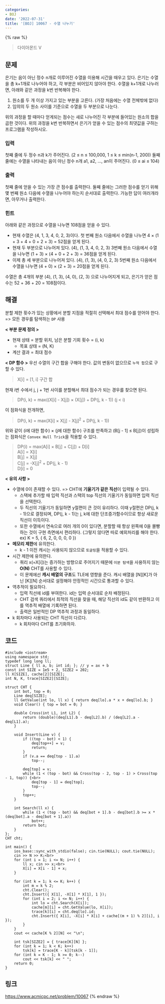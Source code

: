 ```yaml
---
categories:
- BOJ
date: '2022-07-31'
title: '[BOJ] 10067 - 수열 나누기'
---
```


{% raw %}
> 다이아몬드 V<br>

## 문제
은기는 음이 아닌 정수 n개로 이루어진 수열을 이용해 시간을 때우고 있다. 은기는 수열을 총 k+1개로 나누어야 하고, 각 부분은 비어있지 않아야 한다. 수열을 k+1개로 나누러면, 아래와 같은 과정을 k번 반복해야 한다.

1.  원소를 두 개 이상 가지고 있는 부분을 고른다. (가장 처음에는 수열 전체밖에 없다)
2.  임의의 두 원소 사이를 기준으로 수열을 두 부분으로 나눈다.

위의 과정을 할 때마다 얻게되는 점수는 새로 나누어진 각 부분에 들어있는 원소의 합을 곱한 것이다. 위의 과정을 k번 반복하면서 은기가 얻을 수 있는 점수의 최댓값을 구하는 프로그램을 작성하시오.

### 입력
첫째 줄에 두 정수 n과 k가 주어진다. (2 ≤ n ≤ 100,000, 1 ≤ k ≤ min(n-1, 200)) 둘째 줄에는 수열을 나타내는 음이 아닌 정수 n개 a1, a2, ..., an이 주어진다. (0 ≤ ai  ≤ 104)

### 출력
첫째 줄에 얻을 수 있는 가장 큰 점수를 출력한다. 둘째 줄에는 그러한 점수를 얻기 위해 몇 번째 원소 다음에 수열을 나누어야 하는지 순서대로 출력한다. 가능한 답이 여러개라면, 아무거나 출력한다.

### 힌트
아래와 같은 과정으로 수열을 나누면 108점을 얻을 수 있다.

-   현재 수열은 (4, 1, 3, 4, 0, 2, 3)이다. 첫 번째 원소 다음에서 수열을 나누면 4 × (1 + 3 + 4 + 0 + 2 + 3) = 52점을 얻게 된다.
-   현재 두 부분으로 나누어져 있다. (4), (1, 3, 4, 0, 2, 3) 3번째 원소 다음에서 수열을 나누면 (1 + 3) × (4 + 0 + 2 + 3) = 36점을 얻게 된다.
-   이제 총 세 부분으로 나누어져 있다. (4), (1, 3), (4, 0, 2, 3) 5번째 원소 다음에서 수열을 나누면 (4 + 0) × (2 + 3) = 20점을 얻게 된다.

수열은 총 4개의 부분 (4), (1, 3), (4, 0), (2, 3) 으로 나누어지게 되고, 은기가 얻은 점수는 52 + 36 + 20 = 108점이다.

## 해결
분할 제한 횟수가 있는 상황에서 분할 지점을 적절히 선택해서 최대 점수를 얻어야 한다. => 모든 경우를 탐색하는 `DP` 사용<br>

**< 부분 문제 정의 >**
- 현재 상태 = 분할 위치, 남은 분할 기회 횟수 = (i, k)
	- 목표 상태 = (N, K)
- 계산 결과 = 최대 점수

**< DP 함수 >**
우선 수열의 구간 합을 구해야 한다. 값의 변동이 없으므로 `누적 합`으로 구할 수 있다.
> X[i] = [1, i] 구간 합<br>

현재 i번 수에서 j, j + 1번 사이를 분할해서 최대 점수가 되는 경우를 찾으면 된다.
> DP(i, k) = max((X[i] - X[j]) × (X[j]) + DP(j, k - 1)) (j < i) <br>

이 점화식을 전개하면,
> DP(i, k) = max(X[i] × X[j] - X[j]<sup>2</sup> + DP(j, k - 1))<br>

위와 같이 (i에 대한 함수) × (j에 대한 함수) 구조를 만족하고 (B[j - 1] ≤ B[j])이 성립하는 점화식은 `Convex Hull Trick`을 적용할 수 있다.
> DP(i) = max(A[i] × B[j] + C[j]) + D[i]<br>
> A[i] = X[i]<br>
> B[j] = X[j]<br>
> C[j] = -X[j]<sup>2</sup> + DP(j, k - 1)<br>
> D[i] = 0<br>

**< 유의 사항 >**
- 수열에 0이 존재할 수 있다. => CHT에 **기울기가 같은 직선**이 입력될 수 있다.<br>
	- 스택에 추가할 때 입력 직선과 스택의 top 직선의 기울기가 동일하면 입력 직선을 선택한다.
	- 두 직선의 기울기가 동일하면 y절편이 큰 것이 유리하다. 이때 y절편은 DP(j, k - 1)으로 결정되며, DP(j, k - 1)는 j, k에 대한 단조증가함수이므로 항상 새로운 직선이 이득이다.
	- 또한 수열에서 연속으로 여러 개의 0이 있다면, 분할할 때 항상 왼쪽에 0을 몰빵하는 것이 구현 측면에서 편리하다. (그렇지 않다면 따로 예외처리를 해야 한다. ex) K = 5, { 6, 2, 0, 0, 0, 0 })
- **메모리 제한**에 유의한다.
	- k - 1 이전 캐시는 사용되지 않으므로 `토글링`을 적용할 수 있다.
- 시간 제한에 유의한다.
	- 쿼리 x(=X[i])는 증가하는 방향으로 주어지기 때문에 `이분 탐색`을 사용하지 않는 **O(N)** CHT를 사용할 수 있다.
	- 이 문제에선 **캐시 배열의 구조**도 TLE에 영향을 준다. 캐시 배열을 [N][K]가 아닌 [K][N] 순서대로 설정해야 안정적인 시간으로 통과할 수 있다.
- 역추적이 필요하다.
	- 입력 직선에 id를 부여한다. id는 입력 순서대로 순차 배정된다.
	- CHT 검색 쿼리에서 최적의 직선을 찾을 때, 해당 직선의 id도 같이 반환하고 이를 역추적 배열에 기록하면 된다.
	- 출력은 일반적인 DP 역추적 과정과 동일하다.
- k 회차마다 사용되는 CHT 직선이 다르다.
	-  k 회차마다 CHT를 초기화하자.

## 코드
```
#include <iostream>
using namespace std;
typedef long long ll;
struct Line { ll a, b; int id; }; // y = ax + b
const int SIZE = 1e5 + 2, SIZE2 = 202;
ll X[SIZE], cache[2][SIZE];
int N, K, trace[SIZE2][SIZE];

struct CHT {
	int bot, top = 0;
	Line deq[SIZE];
	ll GetValue(int lo, ll x) { return deq[lo].a * x + deq[lo].b; }
	void Clear() { top = bot = 0; }

	double Cross(int L1, int L2) {
		return (double)(deq[L1].b - deq[L2].b) / (deq[L2].a - deq[L1].a);
	}

	void Insert(Line v) {
		if ((top - bot) < 1) {
			deq[top++] = v;
			return;
		}
		if (v.a == deq[top - 1].a)
			top--;

		deq[top] = v;
		while (1 < (top - bot) && Cross(top - 2, top - 1) > Cross(top - 1, top)) {<br>
			deq[top - 1] = deq[top];
			top--;
		}
		top++;
	}

	int Search(ll x) {
		while (1 < (top - bot) && deq[bot + 1].b - deq[bot].b >= x * (deq[bot].a - deq[bot + 1].a))
			bot++;
		return bot;
	}
};
CHT cht;

int main() {
	ios_base::sync_with_stdio(false); cin.tie(NULL); cout.tie(NULL);
	cin >> N >> K;<br>
	for (int i = 1; i <= N; i++) {
		ll x; cin >> x;<br>
		X[i] = X[i - 1] + x;
	}

	for (int k = 1; k <= K; k++) {
		int m = k % 2;
		cht.Clear();
		cht.Insert({ X[1], -X[1] * X[1], 1 });
		for (int i = 2; i <= N; i++) {
			int lo = cht.Search(X[i]);
			cache[m][i] = cht.GetValue(lo, X[i]);
			trace[k][i] = cht.deq[lo].id;
			cht.Insert({ X[i], -X[i] * X[i] + cache[(m + 1) % 2][i], i });
		}
	}
	cout << cache[K % 2][N] << "\n";

	int tsk[SIZE2] = { trace[K][N] };
	for (int k = 1; k < K; k++)
		tsk[k] = trace[K - k][tsk[k - 1]];
	for (int k = K - 1; k >= 0; k--)
		cout << tsk[k] << " ";
	return 0;
}
```

## 링크
https://www.acmicpc.net/problem/10067
{% endraw %}
